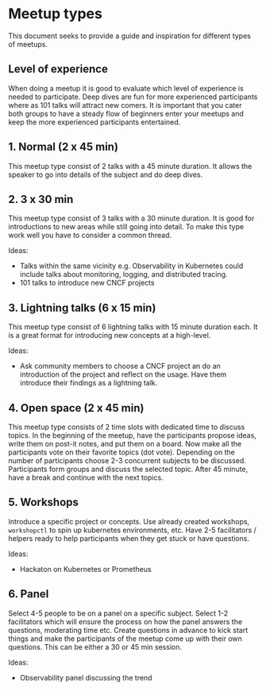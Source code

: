 # Meetup types

This document seeks to provide a guide and inspiration for different types of meetups. 

## Level of experience

When doing a meetup it is good to evaluate which level of experience is needed to participate.
Deep dives are fun for more experienced participants where as 101 talks will attract new comers.
It is important that you cater both groups to have a steady flow of beginners enter your meetups and keep the more experienced participants entertained.

## 1. Normal (2 x 45 min)

This meetup type consist of 2 talks with a 45 minute duration. It allows the speaker to go into details of the subject and do deep dives. 

## 2. 3 x 30 min

This meetup type consist of 3 talks with a 30 minute duration. It is good for introductions to new areas while still going into detail.
To make this type work well you have to consider a common thread.

Ideas:
* Talks within the same vicinity e.g. Observability in Kubernetes could include talks about monitoring, logging, and distributed tracing.
* 101 talks to introduce new CNCF projects

## 3. Lightning talks (6 x 15 min)

This meetup type consist of 6 lightning talks with 15 minute duration each. It is a great format for introducing new concepts at a high-level. 

Ideas:   
* Ask community members to choose a CNCF project an do an introduction of the project and reflect on the usage. Have them introduce their findings as a lightning talk.

## 4. Open space (2 x 45 min)

This meetup type consists of 2 time slots with dedicated time to discuss topics. In the beginning of the meetup, have the participants propose ideas, write them on post-it notes, and put them on a board. Now make all the participants vote on their favorite topics (dot vote). Depending on the number of participants choose 2-3 concurrent subjects to be discussed. Participants form groups and discuss the selected topic. After 45 minute, have a break and continue with the next topics.

## 5. Workshops

Introduce a specific project or concepts. Use already created workshops, `workshopctl` to spin up kubernetes environments, etc. 
Have 2-5 facilitators / helpers ready to help participants when they get stuck or have questions.

Ideas:
* Hackaton on Kubernetes or Prometheus

## 6. Panel

Select 4-5 people to be on a panel on a specific subject.
Select 1-2 facilitators which will ensure the process on how the panel answers the questions, moderating time etc.
Create questions in advance to kick start things and make the participants of the meetup come up with their own questions.
This can be either a 30 or 45 min session.

Ideas:
* Observability panel discussing the trend